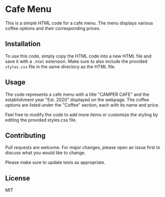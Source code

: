# Cafe Menu

This is a simple HTML code for a cafe menu. The menu displays various coffee options and their corresponding prices.

## Installation

To use this code, simply copy the HTML code into a new HTML file and save it with a `.html` extension. Make sure to also include the provided `styles.css` file in the same directory as the HTML file.

## Usage
The code represents a cafe menu with a title "CAMPER CAFE" and the establishment year "Est. 2020" displayed on the webpage. The coffee options are listed under the "Coffee" section, each with its name and price.

Feel free to modify the code to add more items or customize the styling by editing the provided styles.css file.

## Contributing
Pull requests are welcome. For major changes, please open an issue first to discuss what you would like to change.

Please make sure to update tests as appropriate.

## License
MIT

